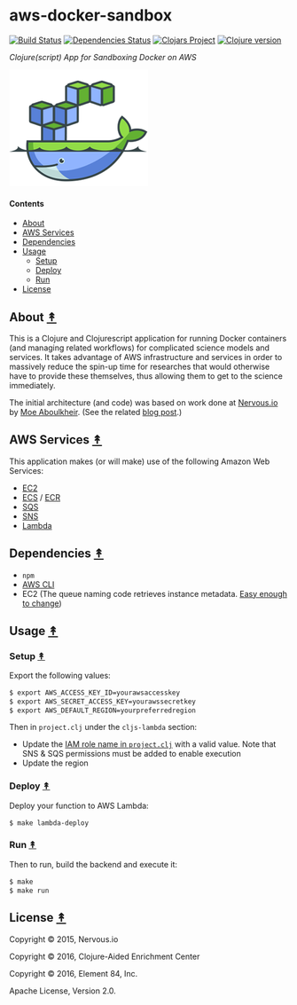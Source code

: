 # aws-docker-sandbox

[![Build Status][travis-badge]][travis]
[![Dependencies Status][deps-badge]][deps]
[![Clojars Project][clojars-badge]][clojars]
[![Clojure version][clojure-v]](project.clj)

*Clojure(script) App for Sandboxing Docker on AWS*

[![Project Logo][logo]][logo-large]


#### Contents

* [About](#about-)
* [AWS Services](#aws-services-)
* [Dependencies](#dependencies-)
* [Usage](#usage-)
  * [Setup](#setup-)
  * [Deploy](#deploy-)
  * [Run](#run-)
* [License](#license-)


## About [&#x219F;](#contents)

This is a Clojure and Clojurescript application for running Docker containers
(and managing related workflows) for complicated science models and services.
It takes advantage of AWS infrastructure and services in order to massively
reduce the spin-up time for researches that would otherwise have to provide
these themselves, thus allowing them to get to the science immediately.

The initial architecture (and code) was based on work done at
[Nervous.io][nervous] by [Moe Aboulkheir][moe]. (See the related
[blog post][orig blog post].)


## AWS Services [&#x219F;](#contents)

This application makes (or will make) use of the following Amazon Web Services:

* [EC2][ec2]
* [ECS][ecs] / [ECR][ecr]
* [SQS][sqs]
* [SNS][sns]
* [Lambda][lambda]


## Dependencies [&#x219F;](#contents)
  - `npm`
  - [AWS CLI][aws cli]
  - EC2 (The queue naming code retrieves instance metadata.
   [Easy enough to change][queue naming code])


## Usage [&#x219F;](#contents)


### Setup [&#x219F;](#contents)

Export the following values:

```
$ export AWS_ACCESS_KEY_ID=yourawsaccesskey
$ export AWS_SECRET_ACCESS_KEY=yourawssecretkey
$ export AWS_DEFAULT_REGION=yourpreferredregion
```

Then in `project.clj` under the `cljs-lambda` section:

* Update the [IAM role name in `project.clj`][cljs-lambda] with a valid value.
  Note that SNS & SQS permissions must be added to enable execution
* Update the region


### Deploy [&#x219F;](#contents)

Deploy your function to AWS Lambda:

```
$ make lambda-deploy
```


### Run [&#x219F;](#contents)

Then to run, build the backend and execute it:

```
$ make
$ make run
```


## License [&#x219F;](#contents)

Copyright © 2015, Nervous.io

Copyright © 2016, Clojure-Aided Enrichment Center

Copyright © 2016, Element 84, Inc.

Apache License, Version 2.0.


<!-- Named page links below: /-->

[travis]: https://travis-ci.org/clojusc/aws-docker-sandbox
[travis-badge]: https://travis-ci.org/clojusc/aws-docker-sandbox.png?branch=master
[deps]: http://jarkeeper.com/clojusc/aws-docker-sandbox
[deps-badge]: http://jarkeeper.com/clojusc/aws-docker-sandbox/status.svg
[logo]: resources/images/aws-docker-sandbox-small.png
[logo-large]: resources/images/aws-docker-sandbox-medium.png
[tag-badge]: https://img.shields.io/github/tag/clojusc/aws-docker-sandbox.svg?maxAge=2592000
[tag]: https://github.com/clojusc/aws-docker-sandbox/tags
[clojure-v]: https://img.shields.io/badge/clojure-1.8.0-blue.svg
[clojars]: https://clojars.org/clojusc/aws-docker-sandbox
[clojars-badge]: https://img.shields.io/clojars/v/clojusc/aws-docker-sandbox.svg
[nervous]: https://github.com/nervous-systems
[moe]: https://github.com/moea
[orig blog post]: https://nervous.io/clojure/clojurescript/node/aws/2015/08/09/chemtrails/
[ec2]: http://docs.aws.amazon.com/AWSEC2/latest/UserGuide/concepts.html
[ecs]: http://docs.aws.amazon.com/AmazonECS/latest/developerguide/Welcome.html
[ecr]: http://docs.aws.amazon.com/AmazonECR/latest/userguide/Registries.html
[sqs]: http://docs.aws.amazon.com/AWSSimpleQueueService/latest/SQSDeveloperGuide/Welcome.html
[sns]: http://docs.aws.amazon.com/sns/latest/dg/welcome.html
[lambda]: https://docs.aws.amazon.com/lambda/latest/dg/welcome.html
[aws cli]: https://aws.amazon.com/cli/
[queue naming code]: https://github.com/nervous-systems/chemtrack-example/blob/master/backend/chemtrack/backend/util.cljs#L23
[cljs-lambda]: https://github.com/nervous-systems/cljs-lambda
